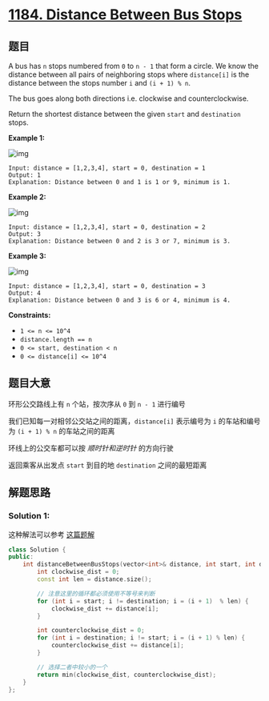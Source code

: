 # [1184. Distance Between Bus Stops](https://leetcode.com/problems/distance-between-bus-stops/)

## 题目

A bus has `n` stops numbered from `0` to `n - 1` that form a circle. We know the distance between all pairs of neighboring stops where `distance[i]` is the distance between the stops number `i` and `(i + 1) % n`.

The bus goes along both directions i.e. clockwise and counterclockwise.

Return the shortest distance between the given `start` and `destination` stops.

 

**Example 1:**

![img](https://assets.leetcode.com/uploads/2019/09/03/untitled-diagram-1.jpg)

```
Input: distance = [1,2,3,4], start = 0, destination = 1
Output: 1
Explanation: Distance between 0 and 1 is 1 or 9, minimum is 1.
```

 

**Example 2:**

![img](https://assets.leetcode.com/uploads/2019/09/03/untitled-diagram-1-1.jpg)

```
Input: distance = [1,2,3,4], start = 0, destination = 2
Output: 3
Explanation: Distance between 0 and 2 is 3 or 7, minimum is 3.
```

 

**Example 3:**

![img](https://assets.leetcode.com/uploads/2019/09/03/untitled-diagram-1-2.jpg)

```
Input: distance = [1,2,3,4], start = 0, destination = 3
Output: 4
Explanation: Distance between 0 and 3 is 6 or 4, minimum is 4.
```

 

**Constraints:**

- `1 <= n <= 10^4`
- `distance.length == n`
- `0 <= start, destination < n`
- `0 <= distance[i] <= 10^4`

## 题目大意

环形公交路线上有 `n` 个站，按次序从 `0` 到 `n - 1` 进行编号

我们已知每一对相邻公交站之间的距离，`distance[i]` 表示编号为 `i` 的车站和编号为 `(i + 1) % n` 的车站之间的距离

环线上的公交车都可以按 *顺时针和逆时针* 的方向行驶

返回乘客从出发点 `start` 到目的地 `destination` 之间的最短距离

## 解题思路


### Solution 1:

这种解法可以参考 [这篇题解](https://books.halfrost.com/leetcode/ChapterFour/1100~1199/1184.Distance-Between-Bus-Stops/)

````c++
class Solution {
public:
    int distanceBetweenBusStops(vector<int>& distance, int start, int destination) {
        int clockwise_dist = 0;
        const int len = distance.size();

        // 注意这里的循环都必须使用不等号来判断
        for (int i = start; i != destination; i = (i + 1)  % len) {
            clockwise_dist += distance[i];
        }

        int counterclockwise_dist = 0;
        for (int i = destination; i != start; i = (i + 1) % len) {
            counterclockwise_dist += distance[i];
        }

        // 选择二者中较小的一个
        return min(clockwise_dist, counterclockwise_dist);
    }
};
````

